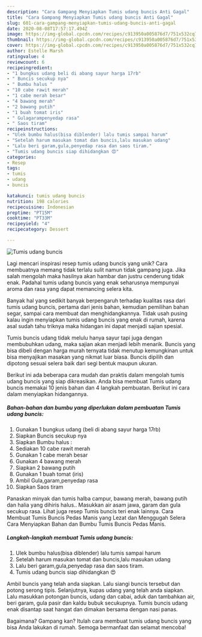 ```yaml
---
description: "Cara Gampang Menyiapkan Tumis udang buncis Anti Gagal"
title: "Cara Gampang Menyiapkan Tumis udang buncis Anti Gagal"
slug: 601-cara-gampang-menyiapkan-tumis-udang-buncis-anti-gagal
date: 2020-08-08T17:57:17.494Z
image: https://img-global.cpcdn.com/recipes/c913950a005876d7/751x532cq70/tumis-udang-buncis-foto-resep-utama.jpg
thumbnail: https://img-global.cpcdn.com/recipes/c913950a005876d7/751x532cq70/tumis-udang-buncis-foto-resep-utama.jpg
cover: https://img-global.cpcdn.com/recipes/c913950a005876d7/751x532cq70/tumis-udang-buncis-foto-resep-utama.jpg
author: Estelle Marsh
ratingvalue: 4
reviewcount: 6
recipeingredient:
- "1 bungkus udang beli di abang sayur harga 17rb"
- " Buncis secukup nya"
- " Bumbu halus "
- "10 cabe rawit merah"
- "1 cabe merah besar"
- "4 bawang merah"
- "2 bawang putih"
- "1 buah tomat iris"
- " Gulagarampenyedap rasa"
- " Saos tiram"
recipeinstructions:
- "Ulek bumbu halus(bisa diblender) lalu tumis sampai harum"
- "Setelah harum masukan tomat dan buncis,lalu masukan udang"
- "Lalu beri garam,gula,penyedap rasa dan saos tiram."
- "Tumis udang buncis siap dihidangkan 😍"
categories:
- Resep
tags:
- tumis
- udang
- buncis

katakunci: tumis udang buncis 
nutrition: 198 calories
recipecuisine: Indonesian
preptime: "PT15M"
cooktime: "PT33M"
recipeyield: "4"
recipecategory: Dessert

---
```



![Tumis udang buncis](https://img-global.cpcdn.com/recipes/c913950a005876d7/751x532cq70/tumis-udang-buncis-foto-resep-utama.jpg)

Lagi mencari inspirasi resep tumis udang buncis yang unik? Cara membuatnya memang tidak terlalu sulit namun tidak gampang juga. Jika salah mengolah maka hasilnya akan hambar dan justru cenderung tidak enak. Padahal tumis udang buncis yang enak seharusnya mempunyai aroma dan rasa yang dapat memancing selera kita.

Banyak hal yang sedikit banyak berpengaruh terhadap kualitas rasa dari tumis udang buncis, pertama dari jenis bahan, kemudian pemilihan bahan segar, sampai cara membuat dan menghidangkannya. Tidak usah pusing kalau ingin menyiapkan tumis udang buncis yang enak di rumah, karena asal sudah tahu triknya maka hidangan ini dapat menjadi sajian spesial.

Tumis buncis udang tidak melulu hanya sayur tapi juga dengan membubuhkan udang, maka sajian akan menjadi lebih menarik. Buncis yang bisa dibeli dengan harga murah ternyata tidak menutup kemungkinan untuk bisa menyajikan masakan yang nikmat luar biasa. Buncis dipilih dan dipotong sesuai selera baik dari segi bentuk maupun ukuran.


Berikut ini ada beberapa cara mudah dan praktis dalam mengolah tumis udang buncis yang siap dikreasikan. Anda bisa membuat Tumis udang buncis memakai 10 jenis bahan dan 4 langkah pembuatan. Berikut ini cara dalam menyiapkan hidangannya.

<!--inarticleads1-->

##### Bahan-bahan dan bumbu yang diperlukan dalam pembuatan Tumis udang buncis:

1. Gunakan 1 bungkus udang (beli di abang sayur harga 17rb)
1. Siapkan  Buncis secukup nya
1. Siapkan  Bumbu halus :
1. Sediakan 10 cabe rawit merah
1. Gunakan 1 cabe merah besar
1. Gunakan 4 bawang merah
1. Siapkan 2 bawang putih
1. Gunakan 1 buah tomat (iris)
1. Ambil  Gula,garam,penyedap rasa
1. Siapkan  Saos tiram


Panaskan minyak dan tumis halba campur, bawang merah, bawang putih dan halia yang dihiris halus.. Masukkan air asam jawa, garam dan gula secukup rasa. Lihat juga resep Tumis buncis teri enak lainnya. Cara Membuat Tumis Buncis Pedas Manis yang Lezat dan Menggugah Selera Cara Menyiapkan Bahan dan Bumbu Tumis Buncis Pedas Manis. 

<!--inarticleads2-->

##### Langkah-langkah membuat Tumis udang buncis:

1. Ulek bumbu halus(bisa diblender) lalu tumis sampai harum
1. Setelah harum masukan tomat dan buncis,lalu masukan udang
1. Lalu beri garam,gula,penyedap rasa dan saos tiram.
1. Tumis udang buncis siap dihidangkan 😍


Ambil buncis yang telah anda siapkan. Lalu siangi buncis tersebut dan potong serong tipis. Selanjutnya, kupas udang yang telah anda siapkan. Lalu masukkan potongan buncis, udang dan cabai, aduk dan tambahkan air, beri garam, gula pasir dan kaldu bubuk secukupnya. Tumis buncis udang enak disantap saat hangat dan dimakan bersama dengan nasi panas. 

Bagaimana? Gampang kan? Itulah cara membuat tumis udang buncis yang bisa Anda lakukan di rumah. Semoga bermanfaat dan selamat mencoba!
